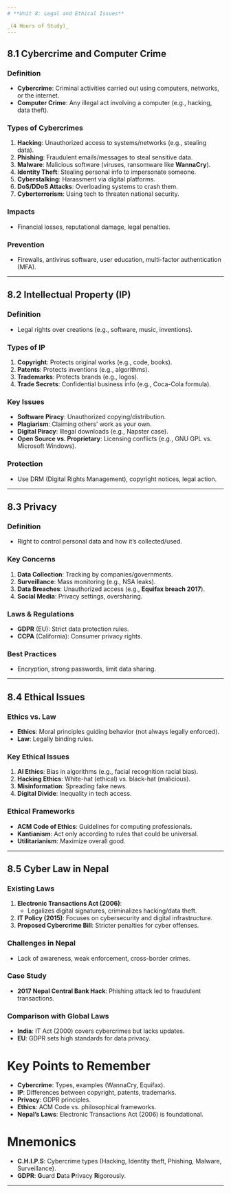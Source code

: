 ```yaml
---
# **Unit 8: Legal and Ethical Issues**

_(4 Hours of Study)_
---
```


## **8.1 Cybercrime and Computer Crime**

### **Definition**

- **Cybercrime**: Criminal activities carried out using computers, networks, or the internet.
- **Computer Crime**: Any illegal act involving a computer (e.g., hacking, data theft).

### **Types of Cybercrimes**

1. **Hacking**: Unauthorized access to systems/networks (e.g., stealing data).
2. **Phishing**: Fraudulent emails/messages to steal sensitive data.
3. **Malware**: Malicious software (viruses, ransomware like **WannaCry**).
4. **Identity Theft**: Stealing personal info to impersonate someone.
5. **Cyberstalking**: Harassment via digital platforms.
6. **DoS/DDoS Attacks**: Overloading systems to crash them.
7. **Cyberterrorism**: Using tech to threaten national security.

### **Impacts**

- Financial losses, reputational damage, legal penalties.

### **Prevention**

- Firewalls, antivirus software, user education, multi-factor authentication (MFA).

---

## **8.2 Intellectual Property (IP)**

### **Definition**

- Legal rights over creations (e.g., software, music, inventions).

### **Types of IP**

1. **Copyright**: Protects original works (e.g., code, books).
2. **Patents**: Protects inventions (e.g., algorithms).
3. **Trademarks**: Protects brands (e.g., logos).
4. **Trade Secrets**: Confidential business info (e.g., Coca-Cola formula).

### **Key Issues**

- **Software Piracy**: Unauthorized copying/distribution.
- **Plagiarism**: Claiming others’ work as your own.
- **Digital Piracy**: Illegal downloads (e.g., Napster case).
- **Open Source vs. Proprietary**: Licensing conflicts (e.g., GNU GPL vs. Microsoft Windows).

### **Protection**

- Use DRM (Digital Rights Management), copyright notices, legal action.

---

## **8.3 Privacy**

### **Definition**

- Right to control personal data and how it’s collected/used.

### **Key Concerns**

1. **Data Collection**: Tracking by companies/governments.
2. **Surveillance**: Mass monitoring (e.g., NSA leaks).
3. **Data Breaches**: Unauthorized access (e.g., **Equifax breach 2017**).
4. **Social Media**: Privacy settings, oversharing.

### **Laws & Regulations**

- **GDPR** (EU): Strict data protection rules.
- **CCPA** (California): Consumer privacy rights.

### **Best Practices**

- Encryption, strong passwords, limit data sharing.

---

## **8.4 Ethical Issues**

### **Ethics vs. Law**

- **Ethics**: Moral principles guiding behavior (not always legally enforced).
- **Law**: Legally binding rules.

### **Key Ethical Issues**

1. **AI Ethics**: Bias in algorithms (e.g., facial recognition racial bias).
2. **Hacking Ethics**: White-hat (ethical) vs. black-hat (malicious).
3. **Misinformation**: Spreading fake news.
4. **Digital Divide**: Inequality in tech access.

### **Ethical Frameworks**

- **ACM Code of Ethics**: Guidelines for computing professionals.
- **Kantianism**: Act only according to rules that could be universal.
- **Utilitarianism**: Maximize overall good.

---

## **8.5 Cyber Law in Nepal**

### **Existing Laws**

1. **Electronic Transactions Act (2006)**:
   - Legalizes digital signatures, criminalizes hacking/data theft.
2. **IT Policy (2015)**: Focuses on cybersecurity and digital infrastructure.
3. **Proposed Cybercrime Bill**: Stricter penalties for cyber offenses.

### **Challenges in Nepal**

- Lack of awareness, weak enforcement, cross-border crimes.

### **Case Study**

- **2017 Nepal Central Bank Hack**: Phishing attack led to fraudulent transactions.

### **Comparison with Global Laws**

- **India**: IT Act (2000) covers cybercrimes but lacks updates.
- **EU**: GDPR sets high standards for data privacy.

# **Key Points to Remember**

- **Cybercrime**: Types, examples (WannaCry, Equifax).
- **IP**: Differences between copyright, patents, trademarks.
- **Privacy**: GDPR principles.
- **Ethics**: ACM Code vs. philosophical frameworks.
- **Nepal’s Laws**: Electronic Transactions Act (2006) is foundational.

# **Mnemonics**

- **C.H.I.P.S**: Cybercrime types (Hacking, Identity theft, Phishing, Malware, Surveillance).
- **GDPR**: **G**uard **D**ata **P**rivacy **R**igorously.

---
